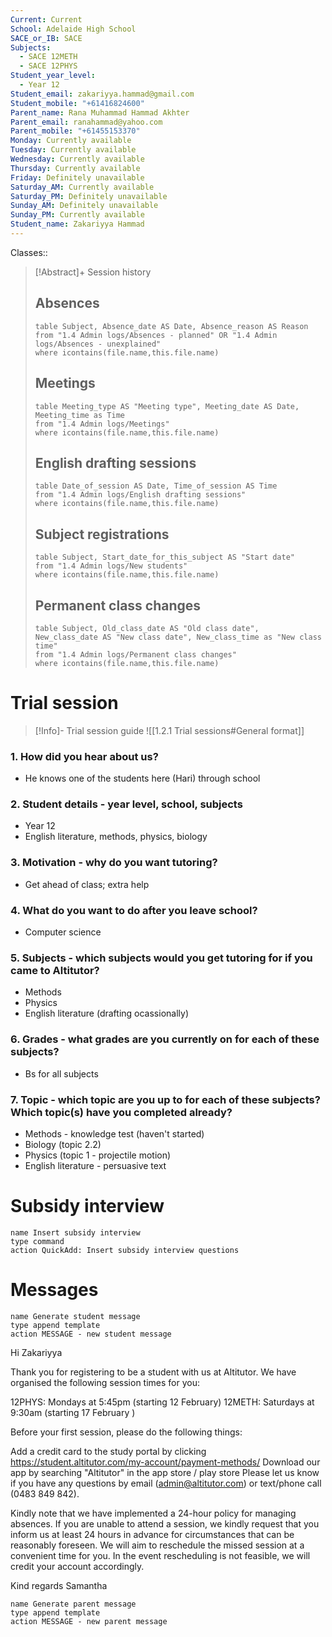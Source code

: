 ```yaml
---
Current: Current
School: Adelaide High School
SACE_or_IB: SACE
Subjects:
  - SACE 12METH
  - SACE 12PHYS
Student_year_level:
  - Year 12
Student_email: zakariyya.hammad@gmail.com
Student_mobile: "+61416824600"
Parent_name: Rana Muhammad Hammad Akhter
Parent_email: ranahammad@yahoo.com
Parent_mobile: "+61455153370"
Monday: Currently available
Tuesday: Currently available
Wednesday: Currently available
Thursday: Currently available
Friday: Definitely unavailable
Saturday_AM: Currently available
Saturday_PM: Definitely unavailable
Sunday_AM: Definitely unavailable
Sunday_PM: Currently available
Student_name: Zakariyya Hammad
---
```

Classes:: 

> [!Abstract]+ Session history
> ## Absences
> ```dataview
> table Subject, Absence_date AS Date, Absence_reason AS Reason
> from "1.4 Admin logs/Absences - planned" OR "1.4 Admin logs/Absences - unexplained"
> where icontains(file.name,this.file.name)
> ```
> 
> ## Meetings
> ```dataview
> table Meeting_type AS "Meeting type", Meeting_date AS Date, Meeting_time as Time
> from "1.4 Admin logs/Meetings" 
> where icontains(file.name,this.file.name)
> ```
> 
> ## English drafting sessions
> ```dataview
> table Date_of_session AS Date, Time_of_session AS Time
> from "1.4 Admin logs/English drafting sessions"
> where icontains(file.name,this.file.name)
> ```
> 
> ## Subject registrations
> ```dataview
> table Subject, Start_date_for_this_subject AS "Start date"
> from "1.4 Admin logs/New students"
> where icontains(file.name,this.file.name)
> ```
> 
> ## Permanent class changes
> ```dataview
> table Subject, Old_class_date AS "Old class date", New_class_date AS "New class date", New_class_time as "New class time"
> from "1.4 Admin logs/Permanent class changes"
> where icontains(file.name,this.file.name)
> 

# Trial session
> [!Info]- Trial session guide
![[1.2.1 Trial sessions#General format]]
### 1. How did you hear about us?
- He knows one of the students here (Hari) through school
### 2. **Student details** - year level, school, subjects
- Year 12
- English literature, methods, physics, biology
### 3. **Motivation** - why do you want tutoring?
- Get ahead of class; extra help
### 4.  What do you want to do after you leave school?
- Computer science 
### 5. **Subjects** - which subjects would you get tutoring for if you came to Altitutor?
- Methods
- Physics
- English literature (drafting ocassionally)
### 6. **Grades** - what grades are you currently on for each of these subjects?
- Bs for all subjects 
### 7.  **Topic** - which topic are you up to for each of these subjects? Which topic(s) have you completed already?
- Methods - knowledge test (haven't started)
- Biology (topic 2.2)
- Physics (topic 1 - projectile motion)
- English literature - persuasive text 

# Subsidy interview
```button
name Insert subsidy interview
type command
action QuickAdd: Insert subsidy interview questions
```

# Messages
```button
name Generate student message
type append template
action MESSAGE - new student message
```
Hi Zakariyya

Thank you for registering to be a student with us at Altitutor. We have organised the following session times for you:

12PHYS: Mondays at 5:45pm (starting 12 February)
12METH: Saturdays at 9:30am (starting 17 February )

Before your first session, please do the following things:

Add a credit card to the study portal by clicking https://student.altitutor.com/my-account/payment-methods/
Download our app by searching "Altitutor" in the app store / play store
Please let us know if you have any questions by email (admin@altitutor.com) or text/phone call (0483 849 842).

Kindly note that we have implemented a 24-hour policy for managing absences. If you are unable to attend a session, we kindly request that you inform us at least 24 hours in advance for circumstances that can be reasonably foreseen. We will aim to reschedule the missed session at a convenient time for you. In the event rescheduling is not feasible, we will credit your account accordingly.

Kind regards
Samantha
```button
name Generate parent message
type append template
action MESSAGE - new parent message
```
